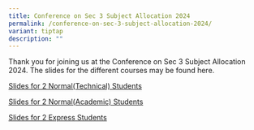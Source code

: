 ```yaml
---
title: Conference on Sec 3 Subject Allocation 2024
permalink: /conference-on-sec-3-subject-allocation-2024/
variant: tiptap
description: ""
---
```

<p>Thank you for joining us at the Conference on Sec 3 Subject Allocation
2024. The slides for the different courses may be found here.</p>
<p></p>
<p><a href="/files/General Information/Sec 3 Subject Allocation/2024_Conference_with_Parents_2N_T__04_04_edited_ECG_slides_12nn.pdf" rel="noopener noreferrer nofollow" target="_blank">Slides for 2 Normal(Technical) Students</a>
</p>
<p></p>
<p><a href="/files/General Information/Sec 3 Subject Allocation/2024_Conference_with_Parents_Sec_2N_A___for_uploading_.pdf" rel="noopener noreferrer nofollow" target="_blank">Slides for 2 Normal(Academic) Students</a>
</p>
<p></p>
<p><a href="/files/General Information/Sec 3 Subject Allocation/2024_Conference_with_Parents_Sec_2E.pdf" rel="noopener noreferrer nofollow" target="_blank">Slides for 2 Express Students</a>
</p>